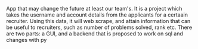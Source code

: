 App that may change the future 
at least our team's. 
It is a project which takes the username and account details from the applicants for a certaain recruiter.
Using this data, it will web scrape, and attain information that can be useful to recruiters, such as number of problems solved, rank etc.
There are two parts: a GUI, and a backend that is proposed to work on sql and changes with py
